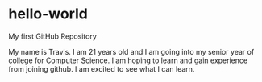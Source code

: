 # hello-world
My first GitHub Repository

My name is Travis. I am 21 years old and I am going into my senior year of college for Computer Science.
I am hoping to learn and gain experience from joining github. I am excited to see what I can learn.
